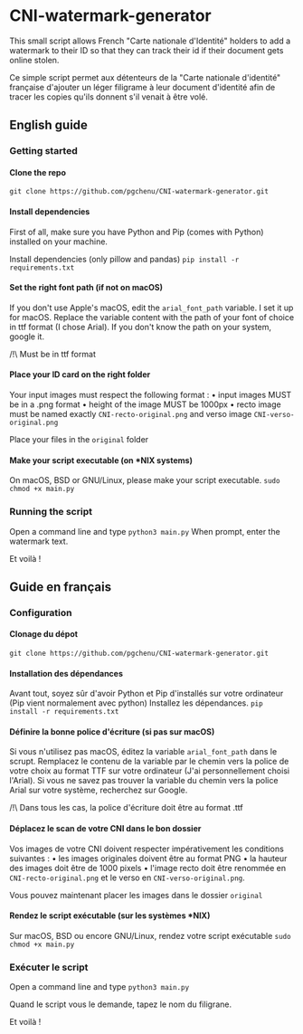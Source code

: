 # CNI-watermark-generator
This small script allows French "Carte nationale d'Identité" holders to add a watermark to their ID so that they can track their id if their document gets online stolen.

Ce simple script permet aux détenteurs de la "Carte nationale d'identité" française d'ajouter un léger filigrame à leur document d'identité afin de tracer les copies qu'ils donnent s'il venait à être volé.
## English guide
### Getting started
#### Clone the repo
```git clone https://github.com/pgchenu/CNI-watermark-generator.git```

#### Install dependencies 
First of all, make sure you have Python and Pip (comes with Python) installed on your machine.

Install dependencies (only pillow and pandas)
```pip install -r requirements.txt```
#### Set the right font path (if not on macOS)
If you don't use Apple's macOS, edit the `arial_font_path` variable. I set it up for macOS. Replace the variable content with the path of your font of choice in ttf format (I chose Arial). If you don't know the path on your system, google it. 

/!\ Must be in ttf format
#### Place your ID card on the right folder
Your input images must respect the following format :
• input images MUST be in a .png format
• height of the image MUST be 1000px
• recto image must be named exactly `CNI-recto-original.png` and verso image `CNI-verso-original.png`

Place your files in the `original` folder
#### Make your script executable (on *NIX systems)
On macOS, BSD or GNU/Linux, please make your script executable.
```sudo chmod +x main.py```
### Running the script
Open a command line and type
```python3 main.py```
When prompt, enter the watermark text.

Et voilà !

## Guide en français
### Configuration 
#### Clonage du dépot 
```git clone https://github.com/pgchenu/CNI-watermark-generator.git```

#### Installation  des dépendances

Avant tout, soyez sûr d'avoir Python et Pip d'installés sur votre ordinateur (Pip vient normalement avec python)
Installez les dépendances.
```pip install -r requirements.txt```
#### Définire la bonne police d'écriture (si pas sur macOS)
Si vous n'utilisez pas macOS, éditez la variable `arial_font_path` dans le scrupt. Remplacez le contenu de la variable par le chemin vers la police de votre choix au format TTF sur votre ordinateur (J'ai personnellement choisi l'Arial). Si vous ne savez pas trouver la variable du chemin vers la police Arial sur votre système, recherchez sur Google.

/!\ Dans tous les cas, la police d'écriture doit être au format .ttf
#### Déplacez le scan de votre CNI dans le bon dossier

Vos images de votre CNI doivent respecter impérativement les conditions suivantes :
• les images originales doivent être au format PNG
• la hauteur des images doit être de 1000 pixels
• l'image recto doit être renommée en `CNI-recto-original.png` et le verso en `CNI-verso-original.png`.

Vous pouvez maintenant placer les images dans le dossier `original`
#### Rendez le script exécutable (sur les systèmes *NIX)
Sur macOS, BSD ou encore GNU/Linux, rendez votre script exécutable
```sudo chmod +x main.py```
### Exécuter le script
Open a command line and type
```python3 main.py```

Quand le script vous le demande, tapez le nom du filigrane.

Et voilà !
